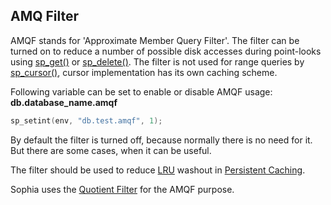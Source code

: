 
AMQ Filter
----------

AMQF stands for 'Approximate Member Query Filter'. The filter can be turned on to reduce
a number of possible disk accesses during point-looks using
[sp_get()](../api/sp_get.md) or [sp_delete()](../api/sp_delete.md). The filter is not used for range queries
by [sp_cursor()](../api/sp_cursor.md), cursor implementation has its own caching scheme.

Following variable can be set to enable or disable AMQF usage: **db.database_name.amqf**

```C
sp_setint(env, "db.test.amqf", 1);
```

By default the filter is turned off, because normally there is no need for it. But there
are some cases, when it can be useful.

The filter should be used to reduce [LRU](lru.md) washout in [Persistent Caching](cache.md).

Sophia uses the [Quotient Filter](https://en.wikipedia.org/wiki/Quotient_filter) for the AMQF purpose.
